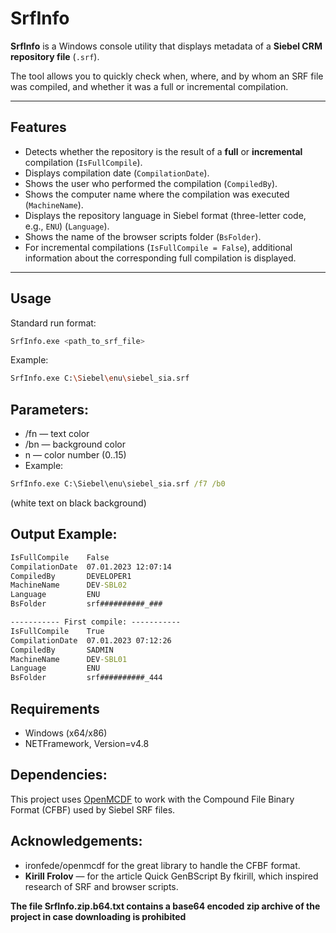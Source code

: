 # SrfInfo

**SrfInfo** is a Windows console utility that displays metadata of a **Siebel CRM repository file** (`.srf`).  

The tool allows you to quickly check when, where, and by whom an SRF file was compiled, and whether it was a full or incremental compilation.  

---

## Features

- Detects whether the repository is the result of a **full** or **incremental** compilation (`IsFullCompile`).  
- Displays compilation date (`CompilationDate`).  
- Shows the user who performed the compilation (`CompiledBy`).  
- Shows the computer name where the compilation was executed (`MachineName`).  
- Displays the repository language in Siebel format (three-letter code, e.g., `ENU`) (`Language`).  
- Shows the name of the browser scripts folder (`BsFolder`).  
- For incremental compilations (`IsFullCompile = False`), additional information about the corresponding full compilation is displayed.  

---

## Usage

Standard run format:  

```bash
SrfInfo.exe <path_to_srf_file>
```  
Example:
```bash
SrfInfo.exe C:\Siebel\enu\siebel_sia.srf
```
## Parameters:
+ /fn — text color
+ /bn — background color
+ n — color number (0..15)
+ Example:
```cmd
SrfInfo.exe C:\Siebel\enu\siebel_sia.srf /f7 /b0
```
(white text on black background)
## Output Example:
```cmd
IsFullCompile    False
CompilationDate  07.01.2023 12:07:14
CompiledBy       DEVELOPER1
MachineName      DEV-SBL02
Language         ENU
BsFolder         srf##########_###

----------- First compile: -----------
IsFullCompile    True
CompilationDate  07.01.2023 07:12:26
CompiledBy       SADMIN
MachineName      DEV-SBL01
Language         ENU
BsFolder         srf##########_444
```
## Requirements
- Windows (x64/x86)
- NETFramework, Version=v4.8 

## Dependencies:
This project uses [OpenMCDF](https://github.com/ironfede/openmcdf) to work with the Compound File Binary Format (CFBF) used by Siebel SRF files.

## Acknowledgements:
+ ironfede/openmcdf for the great library to handle the CFBF format.
+ **Kirill Frolov** — for the article Quick GenBScript By fkirill, which inspired research of SRF and browser scripts.

**The file SrfInfo.zip.b64.txt contains a base64 encoded zip archive of the project in case downloading is prohibited**
